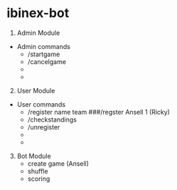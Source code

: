 # ibinex-bot

1. Admin Module
  - Admin commands
    + /startgame 
    + /cancelgame 
    +
    +
    
2. User Module
  - User commands
    + /register name team ###/regster Ansell 1  (Ricky)  
    + /checkstandings
    + /unregister
    +
    +
    
    
3. Bot Module
    + create game (Ansell)
    + shuffle
    + scoring
    
